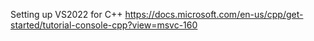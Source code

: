Setting up VS2022 for C++
https://docs.microsoft.com/en-us/cpp/get-started/tutorial-console-cpp?view=msvc-160
